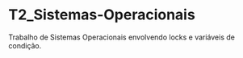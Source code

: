 # T2_Sistemas-Operacionais
Trabalho de Sistemas Operacionais envolvendo locks e variáveis de condição.
